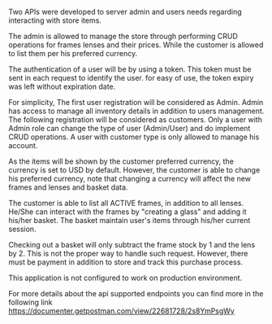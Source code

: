 Two APIs were developed to server admin and users needs regarding interacting with store items.

The admin is allowed to manage the store through performing CRUD operations for frames lenses and their prices. While the customer is allowed to list them per his preferred currency.

The authentication of a user will be by using a token. This token must be sent in each request to identify the user. for easy of use, the token expiry was left without expiration date.

For simplicity, The first user registration will be considered as Admin. Admin has access to manage all inventory details in addition to users management. The following registration will be considered as customers. Only a user with Admin role can change the type of user (Admin/User) and do implement CRUD operations. A user with customer type is only allowed to manage his account.

As the items will be shown by the customer preferred currency, the currency is set to USD by default. However, the customer is able to change his preferred currency, note that changing a currency will affect the new frames and lenses and basket data.

The customer is able to list all ACTIVE frames, in addition to all lenses. He/She can interact with the frames by "creating a glass" and adding it his/her basket. The basket maintain user's items through his/her current session.

Checking out a basket will only subtract the frame stock by 1 and the lens by 2. This is not the proper way to handle such request. However, there must be payment in addition to store and track this purchase process.

This application is not configured to work on production environment.

For more details about the api supported endpoints you can find more in the following link
https://documenter.getpostman.com/view/22681728/2s8YmPsgWy
